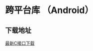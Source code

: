 # 跨平台库 （Android）

## 下载地址

[最新C接口下载](https://imsdk-1252463788.cos.ap-guangzhou.myqcloud.com/5.1.56/cross-platform/TIM_Cross_Platform_Android_latest.zip)

